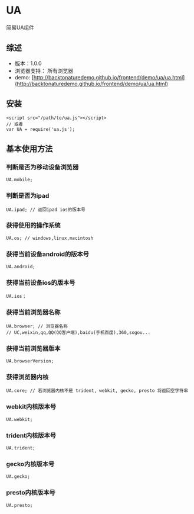 # UA
简易UA组件

## 综述

* 版本：1.0.0
* 浏览器支持： 所有浏览器
* demo: [http://backtonaturedemo.github.io/frontend/demo/ua/ua.html](http://backtonaturedemo.github.io/frontend/demo/ua/ua.html)

## 安装

    <script src="/path/to/ua.js"></script>
	// 或者
	var UA = require('ua.js');

## 基本使用方法

### 判断是否为移动设备浏览器

	UA.mobile;

### 判断是否为ipad

	UA.ipad; // 返回ipad ios的版本号

### 获得使用的操作系统

	UA.os; // windows,linux,macintosh

### 获得当前设备android的版本号

	UA.android;

### 获得当前设备ios的版本号

	UA.ios；

### 获得当前浏览器名称

	UA.browser; // 浏览器名称
	// UC,weixin,qq,QQ(QQ客户端),baidu(手机百度),360,sogou...

### 获得当前浏览器版本

	UA.browserVersion; 

### 获得浏览器内核

	UA.core; // 若浏览器内核不是 trident, webkit, gecko, presto 将返回空字符串

### webkit内核版本号

	UA.webkit;

### trident内核版本号

	UA.trident;

### gecko内核版本号

	UA.gecko;

### presto内核版本号

	UA.presto;






